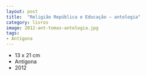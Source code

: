 ```yaml
---
layout: post
title:  "Religião República e Educação — antologia"
category: livros
image: 2012-ant-tomas-antologia.jpg
tags:
- Antígona
---
```


- 13 x 21 cm
- Antígona
- 2012

